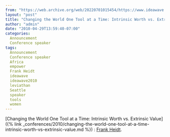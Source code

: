 ```yaml
---
from: "https://web.archive.org/web/20220701015454/https://www.ideawave.ca/changing-the-world-one-tool-at-a-time-intrinsic-worth-vs-extrinsic-value-frank-heidt/"
layout: "post"
title: "Changing the World One Tool at a Time: Intrinsic Worth vs. Extrinsic Value : Frank Heidt"
author: "admin"
date: "2010-04-29T13:59:40-07:00"
categories:
  Announcement
  Conference speaker
tags: 
  Announcement
  Conference speaker
  Africa
  empower
  Frank Heidt
  ideawave
  ideawave2010
  leviathan
  Seattle
  speaker
  tools
  women
---
```


[Changing the World One Tool at a Time: Intrinsic Worth vs. Extrinsic Value]({% link _conferences/2010/changing-the-world-one-tool-at-a-time-intrinsic-worth-vs-extrinsic-value.md %}) : [Frank Heidt](https://www.leviathansecurity.com/).
